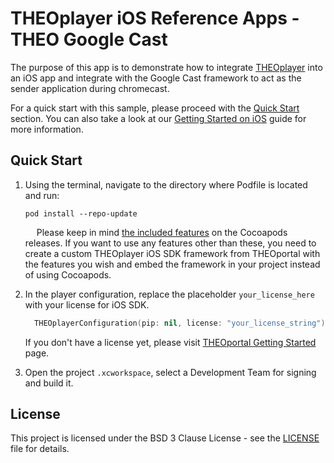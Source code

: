 # THEOplayer iOS Reference Apps - THEO Google Cast

The purpose of this app is to demonstrate how to integrate [THEOplayer] into an iOS app and integrate with the Google Cast framework to act as the sender application during chromecast.

For a quick start with this sample, please proceed with the [Quick Start](#Quick-Start) section. You can also take a look at our [Getting Started on iOS](https://docs.theoplayer.com/getting-started/01-sdks/03-ios-unified/00-getting-started.md) guide for more information.

## Quick Start

1. Using the terminal, navigate to the directory where Podfile is located and run:

       pod install --repo-update
       
      &emsp;
   Please keep in mind [the included features](https://github.com/THEOplayer/theoplayer-sdk-ios#included-features) on the Cocoapods releases. If you want to use any features other than these, you need to create a custom THEOplayer iOS SDK framework from THEOportal with the features you wish and embed the framework in your project instead of using Cocoapods.
      &emsp;
2. In the player configuration, replace the placeholder `your_license_here` with your license for iOS SDK.
      ```swift
        THEOplayerConfiguration(pip: nil, license: "your_license_string")
      ```

      If you don't have a license yet, please visit [THEOportal Getting Started](https://portal.theoplayer.com/getting-started) page.
      &emsp;
3. Open the project `.xcworkspace`, select a Development Team for signing and build it.

## License

This project is licensed under the BSD 3 Clause License - see the [LICENSE] file for details.

[//]: # (Links and Guides reference)
[THEOplayer]: https://www.theoplayer.com
[Get Started with THEOplayer]: https://www.theoplayer.com/pricing/theoplayer

[//]: # (Project files reference)
[LICENSE]: LICENSE

